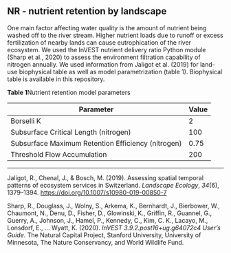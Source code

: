 ## NR - nutrient retention by landscape

One main factor affecting water quality is the amount of nutrient being washed off to the river stream. Higher nutrient loads due to runoff or excess fertilization of nearby lands can cause eutrophication of the river ecosystem. We used the InVEST nutrient delivery ratio Python module (Sharp et al., 2020) to assess the environment filtration capability of nitrogen annually. We used information from Jaligot et al. (2019) for land-use biophysical table  as well as model parametrization (table 1).  Biophysical table is available in this repository. 

**Table 1**Nutrient retention model parameters

| Parameter                                           | Value |
| --------------------------------------------------- | ----- |
| Borselli K                                          | 2     |
| Subsurface Critical Length (nitrogen)               | 100   |
| Subsurface Maximum Retention Efficiency  (nitrogen) | 0.75  |
| Threshold Flow Accumulation                         | 200   |

----

Jaligot, R., Chenal, J., & Bosch, M. (2019). Assessing spatial temporal patterns of ecosystem services in Switzerland. *Landscape Ecology*, *34*(6), 1379–1394. https://doi.org/10.1007/s10980-019-00850-7

Sharp, R., Douglass, J., Wolny, S., Arkema, K., Bernhardt, J., Bierbower, W., Chaumont, N., Denu, D., Fisher, D., Glowinski, K., Griffin, R., Guannel, G., Guerry, A., Johnson, J., Hamel, P., Kennedy, C., Kim, C. K., Lacayo, M., Lonsdorf, E., … Wyatt, K. (2020). *InVEST 3.9.2.post16+ug.g64072c4 User’s Guide*. The Natural Capital Project, Stanford University, University of Minnesota, The Nature Conservancy, and World Wildlife Fund.